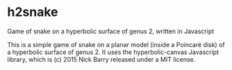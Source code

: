 # h2snake
Game of snake on a hyperbolic surface of genus 2, written in Javascript

This is a simple game of snake on a planar model (inside a Poincaré disk) of a hyperbolic surface of genus 2. 
It uses the hyperbolic-canvas Javascript library, which is (c) 2015 Nick Barry released under a MIT license.
